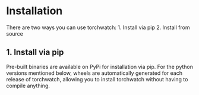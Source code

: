 # Installation

There are two ways you can use torchwatch: 1. Install via pip 2. Install from source

## 1. Install via pip
Pre-built binaries are available on PyPi for installation via pip.
For the python versions mentioned below,
wheels are automatically generated for each release of torchwatch,
allowing you to install torchwatch without having to compile anything. 